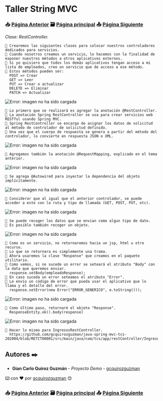 # Taller String MVC                                                                       
### 📥 [Página Anterior](https://github.com/gcquirozguzman/java-spring-mvc-tcs-202004/tree/INSTC00001)          🗃️ [Página principal](https://github.com/gcquirozguzman/java-spring-mvc-tcs-202004)          📤 [Página Siguiente](https://github.com/gcquirozguzman/java-spring-mvc-tcs-202004/tree/XXXXX00001)

_Clase: RestController._

```
📢 Crearemos las siguientes clases para colocar nuestros controladores dedicados para servicios.
📢 Cuando nosotros creamos un servicio, lo hacemos con la finalidad de exponer nuestros métodos a otros aplicativos externos.
📢 Si yo quisiero que todos los demás aplicativos tengan acceso a mi lista de empleados, creo un servicio que de acceso a ese método.
📢 Estos métodos pueden ser:
  POST => Crear
  GET => Leer
  PUT => Crear o actualizar
  DELETE => Eliminar
  PATCH => Actualizar
```

![Error: imagen no ha sido cargada](https://github.com/gcquirozguzman/java-spring-mvc-tcs-202004/blob/master/imagenes/RETCT00001_1.png)

```
📢 Lo primero que se realizará es agregar la anotación @RestController.
📢 La anotación Spring RestController se usa para crear servicios web RESTful usando Spring MVC. 
📢 Spring RestController se encarga de asignar los datos de solicitud al método de controlador de solicitud definido. 
📢 Una vez que el cuerpo de respuesta se genera a partir del método del controlador, lo convierte en respuesta JSON o XML.
```

![Error: imagen no ha sido cargada](https://github.com/gcquirozguzman/java-spring-mvc-tcs-202004/blob/master/imagenes/RETCT00001_2.png)

```
📢 Agregamos también la anotación @RequestMapping, explicado en el tema anterior.
```

![Error: imagen no ha sido cargada](https://github.com/gcquirozguzman/java-spring-mvc-tcs-202004/blob/master/imagenes/RETCT00001_3.png)

```
📢 Se agrega @Autowired para inyectar la dependencia del objeto implícitamente.
```

![Error: imagen no ha sido cargada](https://github.com/gcquirozguzman/java-spring-mvc-tcs-202004/blob/master/imagenes/RETCT00001_4.png)

```
📢 Considerar que al igual que el anterior controlador, se puede acceder a este con la ruta y tipo de llamada (GET, POST, PUT, etc).
```

![Error: imagen no ha sido cargada](https://github.com/gcquirozguzman/java-spring-mvc-tcs-202004/blob/master/imagenes/RETCT00001_6.png)

```
📢 Se puede recoger los datos que se envian como algun tipo de dato. 
📢 Es posible también recoger un objeto.
```

![Error: imagen no ha sido cargada](https://github.com/gcquirozguzman/java-spring-mvc-tcs-202004/blob/master/imagenes/RETCT00001_7.png)

```
📢 Como es un servicio, no retornaremos hacia un jsp, html u otro recurso. 
📢 Lo que se retornara es simplemente una trama.
📢 Ahora usaremos la clase "Response" que creamos en el paquete utilitario.
📢 Como vemos, si no sucede un error se seteará el atributo "Body" con la data que queremos enviar.
  response.setBody(empleadoResponse);
📢 En caso suceda un error seteamos el atributo "Error". 
📢 Le envío un código de error que pueda usar el aplicativo que lo llama y el detalle del error.
  response.setError(new Error("ERROR_GENERICO", e.toString()));
```

![Error: imagen no ha sido cargada](https://github.com/gcquirozguzman/java-spring-mvc-tcs-202004/blob/master/imagenes/RETCT00001_5.png)

```
📢 Como último paso, retornaré el objeto "Response".
  ResponseEntity.ok().body(response)
```

![Error: imagen no ha sido cargada](https://github.com/gcquirozguzman/java-spring-mvc-tcs-202004/blob/master/imagenes/RETCT00001_8.png)

```
📢 Hacer lo mismo para IngresosRestController.
  https://github.com/gcquirozguzman/java-spring-mvc-tcs-202004/blob/RETCT00001/src/main/java/com/tcs/app/restController/IngresosRestController.java
```

## Autores ✒️

* **Gian Carlo Quiroz Guzmán** - *Proyecto Demo* - [gcquirozguzman](https://github.com/gcquirozguzman)

⌨️ con ❤️ por [gcquirozguzman](https://github.com/gcquirozguzman) 😊

### 📥 [Página Anterior](https://github.com/gcquirozguzman/java-spring-mvc-tcs-202004/tree/INSTC00001)          🗃️ [Página principal](https://github.com/gcquirozguzman/java-spring-mvc-tcs-202004)          📤 [Página Siguiente](https://github.com/gcquirozguzman/java-spring-mvc-tcs-202004/tree/XXXXX00001)
